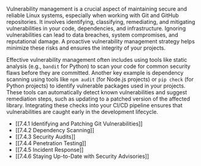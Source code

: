 Vulnerability management is a crucial aspect of maintaining secure and reliable Linux systems, especially when working with Git and GitHub repositories. It involves identifying, classifying, remediating, and mitigating vulnerabilities in your code, dependencies, and infrastructure. Ignoring vulnerabilities can lead to data breaches, system compromises, and reputational damage. A proactive vulnerability management strategy helps minimize these risks and ensures the integrity of your projects.

Effective vulnerability management often includes using tools like static analysis (e.g., `bandit` for Python) to scan your code for common security flaws before they are committed. Another key example is dependency scanning using tools like `npm audit` (for Node.js projects) or `pip check` (for Python projects) to identify vulnerable packages used in your projects. These tools can automatically detect known vulnerabilities and suggest remediation steps, such as updating to a patched version of the affected library. Integrating these checks into your CI/CD pipeline ensures that vulnerabilities are caught early in the development lifecycle.

- [[7.4.1 Identifying and Patching Git Vulnerabilities]]
- [[7.4.2 Dependency Scanning]]
- [[7.4.3 Security Audits]]
- [[7.4.4 Penetration Testing]]
- [[7.4.5 Incident Response]]
- [[7.4.6 Staying Up-to-Date with Security Advisories]]